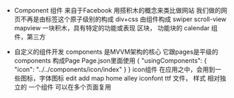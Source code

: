 - Component 组件
    来自于Facebook 用搭积木的概念来类比做网站
    我们做的网页不再是由标签这个原子级别的构成   div+css
    由组件构成 swiper scroll-view mapview 一块积木，具有特定的功能或表现
    区块， 功能块的
    calendar  组件，第三方

- 自定义的组件开发
    components 是MVVM架构的核心 它跟pages是平级的
    components 构成Page   Page.json里面使用
                            {
                                "usingComponents": {
                                    "icon": "../../components/icon/index"
                                }
                            }
    icon组件
    在应用之中，会用到一些图标，字体图标
    edit  add map home 
    alley iconfont ttf 文件， 样式
    相对独立的 一个组件
    可以在多个页面复用